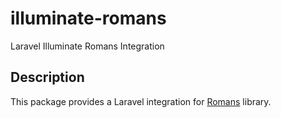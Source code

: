 # illuminate-romans

Laravel Illuminate Romans Integration

## Description

This package provides a Laravel integration for
[Romans](https://github.com/wandersonwhcr/romans) library.
